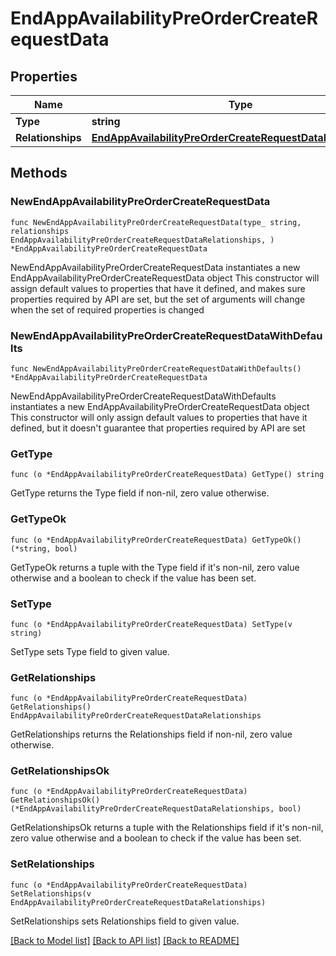 # EndAppAvailabilityPreOrderCreateRequestData

## Properties

Name | Type | Description | Notes
------------ | ------------- | ------------- | -------------
**Type** | **string** |  | 
**Relationships** | [**EndAppAvailabilityPreOrderCreateRequestDataRelationships**](EndAppAvailabilityPreOrderCreateRequestDataRelationships.md) |  | 

## Methods

### NewEndAppAvailabilityPreOrderCreateRequestData

`func NewEndAppAvailabilityPreOrderCreateRequestData(type_ string, relationships EndAppAvailabilityPreOrderCreateRequestDataRelationships, ) *EndAppAvailabilityPreOrderCreateRequestData`

NewEndAppAvailabilityPreOrderCreateRequestData instantiates a new EndAppAvailabilityPreOrderCreateRequestData object
This constructor will assign default values to properties that have it defined,
and makes sure properties required by API are set, but the set of arguments
will change when the set of required properties is changed

### NewEndAppAvailabilityPreOrderCreateRequestDataWithDefaults

`func NewEndAppAvailabilityPreOrderCreateRequestDataWithDefaults() *EndAppAvailabilityPreOrderCreateRequestData`

NewEndAppAvailabilityPreOrderCreateRequestDataWithDefaults instantiates a new EndAppAvailabilityPreOrderCreateRequestData object
This constructor will only assign default values to properties that have it defined,
but it doesn't guarantee that properties required by API are set

### GetType

`func (o *EndAppAvailabilityPreOrderCreateRequestData) GetType() string`

GetType returns the Type field if non-nil, zero value otherwise.

### GetTypeOk

`func (o *EndAppAvailabilityPreOrderCreateRequestData) GetTypeOk() (*string, bool)`

GetTypeOk returns a tuple with the Type field if it's non-nil, zero value otherwise
and a boolean to check if the value has been set.

### SetType

`func (o *EndAppAvailabilityPreOrderCreateRequestData) SetType(v string)`

SetType sets Type field to given value.


### GetRelationships

`func (o *EndAppAvailabilityPreOrderCreateRequestData) GetRelationships() EndAppAvailabilityPreOrderCreateRequestDataRelationships`

GetRelationships returns the Relationships field if non-nil, zero value otherwise.

### GetRelationshipsOk

`func (o *EndAppAvailabilityPreOrderCreateRequestData) GetRelationshipsOk() (*EndAppAvailabilityPreOrderCreateRequestDataRelationships, bool)`

GetRelationshipsOk returns a tuple with the Relationships field if it's non-nil, zero value otherwise
and a boolean to check if the value has been set.

### SetRelationships

`func (o *EndAppAvailabilityPreOrderCreateRequestData) SetRelationships(v EndAppAvailabilityPreOrderCreateRequestDataRelationships)`

SetRelationships sets Relationships field to given value.



[[Back to Model list]](../README.md#documentation-for-models) [[Back to API list]](../README.md#documentation-for-api-endpoints) [[Back to README]](../README.md)


